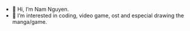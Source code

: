 - 👋 Hi, I’m Nam Nguyen.
- 👀 I’m interested in coding, video game, ost and especial drawing the manga/game. 






<!---
namtiennguyen97/namtiennguyen97 is a ✨ special ✨ repository because its `README.md` (this file) appears on your GitHub profile.
You can click the Preview link to take a look at your changes.

he ridiculous thing that i always put my year of birth in every social account name and even github just because all of my first name or my full name
always got taken. @@ i hate that but i have no choice.

- 📫 This is my github, and the more way to contact me: Gmail toilanam97@gmail.com.

Did u see my avatar? yea it is my painting with only 1 my finger on mobile with random mood- The painting about my character in game. I know this is not something to proud of, and the entire that draw is not good at all, but i just want to tell u my hobbies ^^.
--->
